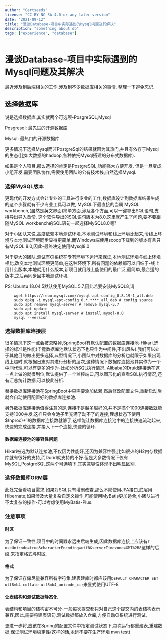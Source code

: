 ```yaml
---
author: "Certseeds"
license: "CC-BY-NC-SA-4.0 or any later version"
date: "2021-09-12"
title: "漫谈Database-项目中实际遇到的Mysql问题及其解决"
description: "something about db"
tags: ["experience", "database"]
---
```


# 漫谈Database-项目中实际遇到的Mysql问题及其解决

最近涉及到后端相关的工作,涉及到不少数据库相关的事情. 整理一下避免忘记.

## 选择数据库

说是选择数据库,其实就两个可选项-PosgreSQL,Mysql

Posgresql: 最先进的开源数据库

Mysql: 最热门的开源数据库

更多情况下选择Mysql而非PostgreSql的结果就因为其热门,并且有依存于Mysql的生态(比如大数据的hadoop,各种依托Mysql搭建的分布式数据库).

如果是个人项目,那么选择的肯定是PostgreSQL,功能强大方便开发. 但是一旦变成小组开发,需要团队协作,需要使用团队的公有技术栈,自然选择Mysql.

### 选择MySQL版本

更现代的开发方式会让专业的工具进行专业的工作,数据库设计到数据库结果生成的这个步骤就有不少专业工具可以做, MySQL下最直接的当属 MySQL workbench,(虽然是英文界面)简单方面,涉及各个方面,可以一键导出SQL语句,支持导出导入备份. 这个软件导出的SQL语句版本为8.0,这里就产生了问题,要不要跟随MySQL workbench的SQL语句一起选择MySQL8.0呢?

对于小团队来说,高度依赖本地测试环境,本地测试环境和线上环境比起来,令线上环境与本地测试环境同步显得更简单,而Windows端使用scoop下载到的版本有且只有MySQL 8.0,因此-最终决定使用Mysql8.0

对于更大的团队,测试有CI系统在专有环境下运行来保证,本地测试环境与线上环境相比,改变本地测试环境更简单,在这种环境下,所有问题的依赖都可以归结于-线上用什么版本,本地就用什么版本,新项目就用线上能使用的最广泛,最简单,最合适的版本,之后再同步回本地测试环境.

PS: Ubuntu 18.04.5默认使用MySQL 5.7,因此若要安装MySQL8,请

``` shell
    wget https://repo.mysql.com//mysql-apt-config_0.8.19-1_all.deb
    sudo dpkg -i mysql-apt-config_0.*.****_all.deb # config source
    sudo apt remove mysql-server # remove mysql-5.7
    sudo apt update
    sudo apt install mysql-server # install mysql-8.0
    mysql --version
```

### 选择数据库连接层

很多情况下这一点会被忽略掉,SpringBoot有默认配置的数据库连接池-Hikari,选择的标准是性能(毕竟数据库池默认状态下也只作为中间件,不出风头).我们可以处于其他目的做出更多选择,典型情况下,小团队中对数据库的分析也就限于如果出现线上超时,就根据日志对其进行分析的层次,这种情况下数据库连接池其实作为一个中间代理,可以有更多的作为-比如分析SQL执行情况. Alibaba的Druid连接池在这一点上做的就很到位,默认提供了一个监控端口,可以图形化的查看SQL执行情况,还有汇总统计数据,可以按此分析.

替换数据库连接池在SpringBoot中只需要添加依赖,然后修改配置文件,重新启动后就会自动使用配置好的数据库连接池.

另外数据库连接池值得注意的是,连接不是越多越好的,并不是搞个1000连接数就能支持1000并发,这样只会令池子里充满了动不了的连接;理想状态下使用$(nproc)+1的数据库连接数就够了,这样能让数据库连接池中的连接快速流动起来,快速的完成连接,并接入下一个连接,快速的循环.

#### 数据库连接池的兼容性问题

Hikari被选为默认连接池,不仅因为性能好,还因为兼容性强,比如很火的H2内存数据库就有很好的支持,而Durid就支持的不好.但是大多数情况下仅有MySQL,PostgreSQL这两个可选项下,其实兼容性体现不出明显区别.

### 选择数据库ORM层

此处完全看项目需求,如果对SQL只有增删改查,那么不妨使用JPA接口,底层用Hibernate;如果涉及大量复杂自定义操作,可能使用MyBatis更加适合;小团队进行不太复杂的操作-可以考虑使用MyBatis-Plus.

### 注意事项

#### 时区

为了保证一致性,项目中的时间戳永远由后端生成,因此数据库连接上应该有`?useUnicode=true&characterEncoding=utf8&serverTimezone=GMT%2B8`这样的后缀,来指定格式与时区.

#### 格式

为了保证存储尽量兼容所有字符集,建表建库时都应该用`DEFAULT CHARACTER SET utf8mb4 collate utf8mb4_unicode_ci;`来显式使用UTF-8

#### 让表结构和测试数据静态化

表结构和项目的结构密不可分-一般每次提交都只对自己这个提交内的表结构表示兼容,因此,需要将建表语句,测试数据都放入仓库,方便自动CI系统进行测试.

更进一步将,应该在Spring的配置文件中指定测试状态下,每次运行都重建表,重建数据,保证测试环境稳定性(这样的话,永远不要在生产环境 mvn test)